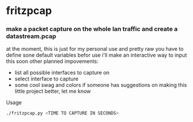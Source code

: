 # fritzpcap
### make a packet capture on the whole lan traffic and create a datastream.pcap



at the moment, this is just for my personal use and pretty raw
you have to define sone default variables befor use
i'll make an interactive way to input this soon
other planned impovements:
 - list all possible interfaces to capture on
 - select interface to capture
 - some cool swag and colors
if someone has suggestions on making this little project better, let me know

Usage
```bash
./fritzpcap.py <TIME TO CAPTURE IN SECONDS>
```
